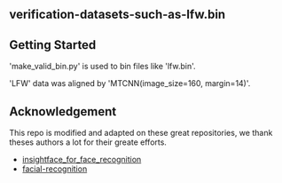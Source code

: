 ## verification-datasets-such-as-lfw.bin

## Getting Started

'make_valid_bin.py' is used to bin files like 'lfw.bin'.

'LFW' data was aligned by 'MTCNN(image_size=160, margin=14)'.


## Acknowledgement
This repo is modified and adapted on these great repositories, we thank theses authors a lot for their greate efforts.
* [insightface_for_face_recognition](https://github.com/vincentwei0919/insightface_for_face_recognition)
* [facial-recognition](https://github.com/umairanis03/facial-recognition/blob/8344e040ea61a14a70a4e12a2c097540c3b5b5de/validation_prep.md) 


